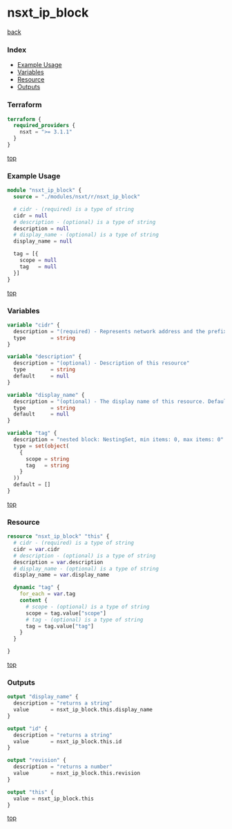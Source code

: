# nsxt_ip_block

[back](../nsxt.md)

### Index

- [Example Usage](#example-usage)
- [Variables](#variables)
- [Resource](#resource)
- [Outputs](#outputs)

### Terraform

```terraform
terraform {
  required_providers {
    nsxt = ">= 3.1.1"
  }
}
```

[top](#index)

### Example Usage

```terraform
module "nsxt_ip_block" {
  source = "./modules/nsxt/r/nsxt_ip_block"

  # cidr - (required) is a type of string
  cidr = null
  # description - (optional) is a type of string
  description = null
  # display_name - (optional) is a type of string
  display_name = null

  tag = [{
    scope = null
    tag   = null
  }]
}
```

[top](#index)

### Variables

```terraform
variable "cidr" {
  description = "(required) - Represents network address and the prefix length which will be associated with a layer-2 broadcast domain"
  type        = string
}

variable "description" {
  description = "(optional) - Description of this resource"
  type        = string
  default     = null
}

variable "display_name" {
  description = "(optional) - The display name of this resource. Defaults to ID if not set"
  type        = string
  default     = null
}

variable "tag" {
  description = "nested block: NestingSet, min items: 0, max items: 0"
  type = set(object(
    {
      scope = string
      tag   = string
    }
  ))
  default = []
}
```

[top](#index)

### Resource

```terraform
resource "nsxt_ip_block" "this" {
  # cidr - (required) is a type of string
  cidr = var.cidr
  # description - (optional) is a type of string
  description = var.description
  # display_name - (optional) is a type of string
  display_name = var.display_name

  dynamic "tag" {
    for_each = var.tag
    content {
      # scope - (optional) is a type of string
      scope = tag.value["scope"]
      # tag - (optional) is a type of string
      tag = tag.value["tag"]
    }
  }

}
```

[top](#index)

### Outputs

```terraform
output "display_name" {
  description = "returns a string"
  value       = nsxt_ip_block.this.display_name
}

output "id" {
  description = "returns a string"
  value       = nsxt_ip_block.this.id
}

output "revision" {
  description = "returns a number"
  value       = nsxt_ip_block.this.revision
}

output "this" {
  value = nsxt_ip_block.this
}
```

[top](#index)